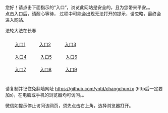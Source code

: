 您好！请点击下面指示的“入口”，浏览此网站是安全的，且为您带来平安。。 <br/>
点击入口后，请耐心等待， 过程中可能会出现无法打开的提示，请忽略，最终会进入网站. </br>

法轮大法在长春<br/>
<div style="padding:10px"><a style="margin:20px" target="_blank" href="https://d2om21ren98ajx.cloudfront.net/2Qpsp?vkipxn" id="ccLink1" rel="nofollow">入口1</a> <a target="_blank" style="margin:20px" href="https://d8d2a27ee2k4q.cloudfront.net/2Qpsp?gkbpbkn" id="ccLink2" rel="nofollow">入口2</a> <a style="margin:20px" target="_blank" href="https://dcorx0p8uuoy4.cloudfront.net/2Qpsp?gvfehhnq" id="ccLink3" rel="nofollow">入口3</a></div>

<div style="padding:10px" ><a style="margin:20px" target="_blank" href="https://d2om21ren98ajx.cloudfront.net/2Qpsp?vkipxn" id="ccLink4" rel="nofollow">入口4</a> <a style="margin:20px" href="https://d8d2a27ee2k4q.cloudfront.net/2Qpsp?gkbpbkn" target="_blank" id="ccLink5" rel="nofollow">入口5</a> <a style="margin:20px" href="https://dcorx0p8uuoy4.cloudfront.net/2Qpsp?gvfehhnq" target="_blank" id="ccLink6" rel="nofollow">入口6</a></div>

<div style="padding:10px"><a style="margin:20px" target="_blank" href="https://d2om21ren98ajx.cloudfront.net/2Qpsp?vkipxn" id="ccLink7" rel="nofollow">入口7</a> <a style="margin:20px" href="https://d8d2a27ee2k4q.cloudfront.net/2Qpsp?gkbpbkn" target="_blank" id="ccLink8" rel="nofollow">入口8</a> <a style="margin:20px" target="_blank" href="https://dcorx0p8uuoy4.cloudfront.net/2Qpsp?gvfehhnq" id="ccLink9" rel="nofollow">入口9</a></div>

<br/>



请复制并记住免翻墙网址 https://github.com/yntd/changchunzx (http后一定要加s)，在电脑或手机的浏览器均可访问。。<br/>

微信如提示停止访问该网页，须先点击右上角，选择浏览器打开。

